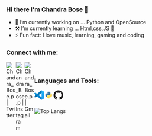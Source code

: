 
### Hi there I'm Chandra Bose 👋


- 🔭 I’m currently working on ... Python and OpenSource
-  ⚒ I’m currently learning ... Html,css,JS 🤣
- ⚡ Fun fact: I love music, learning, gaming and coding

### Connect with me:  

  <a href="https://twitter.com/Chandra_Bose31">
    <img align="left" alt="Chandra_Bose.p | Twitter" width="26px" src="https://github.com/TheDudeThatCode/TheDudeThatCode/blob/master/Assets/Twitter.svg" />
  </a>
  <a href="https://www.instagram.com/chandra_bose.p/">
    <img align="left" alt="Chandra_Bose.p | Instagram" width="24px" src="https://github.com/TheDudeThatCode/TheDudeThatCode/blob/master/Assets/Instagram.svg" />
  </a>
  <a href="mailto:chandrabosep3112@gmail.com">
    <img align="left" alt="Chandra_Bose.p | Gmail" width="26px" src="https://github.com/TheDudeThatCode/TheDudeThatCode/blob/master/Assets/Gmail.svg" />
  </a>
 
<br />

### Languages and Tools:

<img align="left" alt="Visual Studio Code" width="26px" src="https://raw.githubusercontent.com/github/explore/80688e429a7d4ef2fca1e82350fe8e3517d3494d/topics/visual-studio-code/visual-studio-code.png" />
<img align="left" alt="Git" width="26px" src="https://raw.githubusercontent.com/github/explore/80688e429a7d4ef2fca1e82350fe8e3517d3494d/topics/python/python.png" />
<img align="left" alt="GitHub" width="26px" src="https://raw.githubusercontent.com/github/explore/78df643247d429f6cc873026c0622819ad797942/topics/github/github.png" />


<br />
<br />

![Top Langs](https://github-readme-stats.vercel.app/api/top-langs/?username=chandrabosep&layout=compact)


